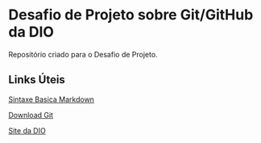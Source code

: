# Desafio de Projeto sobre Git/GitHub da DIO
Repositório criado para o Desafio de Projeto.

## Links Úteis

[Sintaxe Basica Markdown](https://www.markdownguide.org/basic-syntax/)

[Download Git](https://git-scm.com/)

[Site da DIO](https://www.dio.me/)
